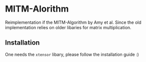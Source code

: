 # MITM-Alorithm
Reimplementation if the MITM-Algorithm by Amy et al. 
Since the old implementation relies on older libaries for matrix multiplication.

## Installation

One needs the `xtensor` libary, please follow the installation guide :)


